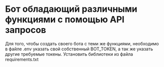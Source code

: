 # Бот обладающий различными функциями с помощью API запросов
Для того, чтобы создать своего бота с теми же функциями, необходимо в файле .env указать свой собственный BOT_TOKEN, а так же указать другие требуемые токены.
Установить библиотеки из файла requirements.txt
